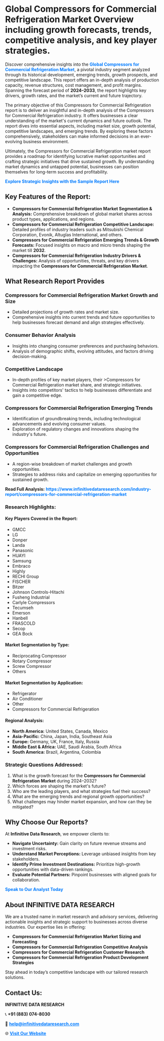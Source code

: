 <h1>Global Compressors for Commercial Refrigeration Market Overview including growth forecasts, trends, competitive analysis, and key player strategies.</h1>
<p>
Discover comprehensive insights into the 
<a href="https://www.infinitivedataresearch.com/industry-report/compressors-for-commercial-refrigeration-market" rel="dofollow" style="color: #007BFF; text-decoration: none;"><strong>Global Compressors for Commercial Refrigeration Market</strong></a>, a pivotal industry segment analyzed through its historical development, emerging trends, growth prospects, and competitive landscape. This report offers an in-depth analysis of production capacity, revenue structures, cost management, and profit margins. Spanning the forecast period of <strong>2024–2033</strong>, the report highlights key drivers, growth rates, and the market’s current and future trajectory.
</p>
<p>
The primary objective of this Compressors for Commercial Refrigeration report is to deliver an insightful and in-depth analysis of the Compressors for Commercial Refrigeration industry. It offers businesses a clear understanding of the market's current dynamics and future outlook. The report dives into essential aspects, including market size, growth potential, competitive landscapes, and emerging trends. By exploring these factors comprehensively, stakeholders can make informed decisions in an ever-evolving business environment.
</p>
<p>
Ultimately, the Compressors for Commercial Refrigeration market report provides a roadmap for identifying lucrative market opportunities and crafting strategic initiatives that drive sustained growth. By understanding market dynamics and untapped potential, businesses can position themselves for long-term success and profitability.
</p>
<p>
<a href="https://www.infinitivedataresearch.com/request-sample/reportId=110946" style="color: #007BFF; text-decoration: none;"><strong>Explore Strategic Insights with the Sample Report Here</strong></a>
</p>

<h2>Key Features of the Report:</h2>
<ul>
<li><strong>Compressors for Commercial Refrigeration Market Segmentation & Analysis:</strong> Comprehensive breakdown of global market shares across product types, applications, and regions.</li>
<li><strong>Compressors for Commercial Refrigeration Competitive Landscape:</strong> Detailed profiles of industry leaders such as Mitsubishi Chemical Corporation, Evonik, Altuglas International, and others.</li>
<li><strong>Compressors for Commercial Refrigeration Emerging Trends & Growth Forecasts:</strong> Focused insights on macro and micro trends shaping the market till <strong>2032</strong>.</li>
<li><strong>Compressors for Commercial Refrigeration Industry Drivers & Challenges:</strong> Analysis of opportunities, threats, and key drivers impacting the <strong>Compressors for Commercial Refrigeration Market</strong>.</li>
</ul>

<h2>What Research Report Provides</h2>
<h3>Compressors for Commercial Refrigeration Market Growth and Size</h3>
<ul>
<li>Detailed projections of growth rates and market size.</li>
<li>Comprehensive insights into current trends and future opportunities to help businesses forecast demand and align strategies effectively.</li>
</ul>

<h3>Consumer Behavior Analysis</h3>
<ul>
<li>Insights into changing consumer preferences and purchasing behaviors.</li>
<li>Analysis of demographic shifts, evolving attitudes, and factors driving decision-making.</li>
</ul>

<h3>Competitive Landscape</h3>
<ul>
<li>In-depth profiles of key market players, their >Compressors for Commercial Refrigeration market share, and strategic initiatives.</li>
<li>Insights into competitors' tactics to help businesses differentiate and gain a competitive edge.</li>
</ul>

<h3>Compressors for Commercial Refrigeration Emerging Trends</h3>
<ul>
<li>Identification of groundbreaking trends, including technological advancements and evolving consumer values.</li>
<li>Exploration of regulatory changes and innovations shaping the industry's future.</li>
</ul>

<h3>Compressors for Commercial Refrigeration Challenges and Opportunities</h3>
<ul>
<li>A region-wise breakdown of market challenges and growth opportunities.</li>
<li>Strategies to address risks and capitalize on emerging opportunities for sustained growth.</li>
</ul>
<p><strong>Read Full Analysis:</strong> <a href="https://www.infinitivedataresearch.com/industry-report/compressors-for-commercial-refrigeration-market" rel="dofollow" style="color: #007BFF; text-decoration: none;"><strong>https://www.infinitivedataresearch.com/industry-report/compressors-for-commercial-refrigeration-market</strong></a></p>
<h3>Research Highlights:</h3>
<h4>Key Players Covered in the Report:</h4>
<ul><li>GMCC</li><li>LG</li><li>Donper</li><li>Landa</li><li>Panasonic</li><li>HUAYI</li><li>Samsung</li><li>Embraco</li><li>Highly</li><li>RECHI Group</li><li>FISCHER</li><li>Bitzer</li><li>Johnson Controls-Hitachi</li><li>Fusheng Industrial</li><li>Carlyle Compressors</li><li>Tecumseh</li><li>Emerson</li><li>Hanbell</li><li>FRASCOLD</li><li>Secop</li><li>GEA Bock</li></ul>
<h4>Market Segmentation by Type:</h4>
<ul><li>Reciprocating Compressor</li><li>Rotary Compressor</li><li>Screw Compressor</li><li>Others</li></ul>
<h4>Market Segmentation by Application:</h4>
<ul><li>Refrigerator</li><li>Air Conditioner</li><li>Other</li><li>Compressors for Commercial Refrigeration</li></ul>

<h4>Regional Analysis:</h4>
<ul>
<li><strong>North America:</strong> United States, Canada, Mexico</li>
<li><strong>Asia-Pacific:</strong> China, Japan, India, Southeast Asia</li>
<li><strong>Europe:</strong> Germany, UK, France, Italy, Russia</li>
<li><strong>Middle East & Africa:</strong> UAE, Saudi Arabia, South Africa</li>
<li><strong>South America:</strong> Brazil, Argentina, Colombia</li>
</ul>

<h3>Strategic Questions Addressed:</h3>
<ol>
<li>What is the growth forecast for the <strong>Compressors for Commercial Refrigeration Market</strong> during 2024–2032?</li>
<li>Which forces are shaping the market's future?</li>
<li>Who are the leading players, and what strategies fuel their success?</li>
<li>What are the emerging trends and regional growth opportunities?</li>
<li>What challenges may hinder market expansion, and how can they be mitigated?</li>
</ol>

<h2>Why Choose Our Reports?</h2>
<p>At <strong>Infinitive Data Research</strong>, we empower clients to:</p>
<ul>
<li><strong>Navigate Uncertainty:</strong> Gain clarity on future revenue streams and investment risks.</li>
<li><strong>Understand Market Perceptions:</strong> Leverage unbiased insights from key stakeholders.</li>
<li><strong>Identify Prime Investment Destinations:</strong> Prioritize high-growth opportunities with data-driven rankings.</li>
<li><strong>Evaluate Potential Partners:</strong> Pinpoint businesses with aligned goals for collaboration.</li>
</ul>
<p><a href="https://www.infinitivedataresearch.com/industry-report/compressors-for-commercial-refrigeration-market" rel="dofollow" style="color: #007BFF; text-decoration: none;"><strong>Speak to Our Analyst Today</strong></a></p>

<h2>About INFINITIVE DATA RESEARCH</h2>
<p>We are a trusted name in market research and advisory services, delivering actionable insights and strategic support to businesses across diverse industries. Our expertise lies in offering:</p>
<ul>
<li><strong>Compressors for Commercial Refrigeration Market Sizing and Forecasting</strong></li>
<li><strong>Compressors for Commercial Refrigeration Competitive Analysis</strong></li>
<li><strong>Compressors for Commercial Refrigeration Customer Research</strong></li>
<li><strong>Compressors for Commercial Refrigeration Product Development Strategies</strong></li>
</ul>
<p>Stay ahead in today’s competitive landscape with our tailored research solutions.</p>

<h2>Contact Us:</h2>
<p><strong>INFINITIVE DATA RESEARCH</strong></p>
<p>📞 <strong>+91 (883) 074-8030</strong></p>
<p>📧 <strong><a href="mailto:help@infinitivedataresearch.com" style="color: #007BFF;">help@infinitivedataresearch.com</a></strong></p>
<p>🌐 <strong><a href="https://www.infinitivedataresearch.com" rel="dofollow" style="color: #007BFF;">Visit Our Website</a></strong></p>